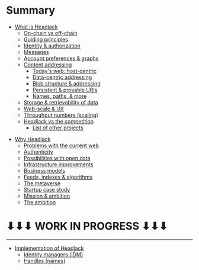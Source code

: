 # Summary

- [What is Headjack](introduction.md)
    - [On-chain vs off-chain](on_off_chain.md)
    - [Guiding principles](principles.md)
    - [Identity & authorization](identity.md)
    - [Messages](messages.md)
    - [Account preferences & graphs](account_preferences.md)
    - [Content addressing](addressing.md)
        - [Today's web: host-centric](host_centric.md)
        - [Data-centric addressing](data_centric.md)
        - [Blob structure & addressing](blob_structure.md)
        - [Persistent & provable URIs](uris.md)
        - [Names, paths, & more](names_and_paths.md)
    - [Storage & retrievability of data](store_and_retrieve.md)
    - [Web-scale & UX](web_scale.md)
    - [Throughput numbers (scaling)](numbers.md)
    - [Headjack vs the competition](competition.md)
        - [List of other projects](others_list.md)
        <!-- - [Shortcomings of Headjack](headjack_cons.md) -->

<!-- Just “motivation” -->

<!-- - [Why is Headjack necessary](motivation.md) -->
- [Why Headjack](motivation.md)
    - [Problems with the current web](problems_with_the_web.md)
    - [Authenticity](authenticity.md)
    - [Possibilities with open data](possibilities.md)
    - [Infrastructure improvements](infrastructure.md)
    - [Business models](business_models.md)
    - [Feeds, indexes & algorithms](feeds_indexes_algorithms.md)
    - [The metaverse](metaverse.md)
    - [Startup case study](startup_case_study.md)
    - [Mission & ambition](mission_ambition.md)
    - [The ambition](ambition.md)

# ⬇⬇⬇ WORK IN PROGRESS ⬇⬇⬇

---

- [Implementation of Headjack](execution.md)
    - [Identity managers (IDM)](IDM.md)
    - [Handles (names)](handles.md)

<!-- 
- [Execution (how)](execution.md)
    - [Block & state structure](block_state_structure.md)
    - [Tokenomics](tokenomics.md)
    - [Handles (names)](handles.md)
    - [Identity managers (IDM)](IDM.md)
    - [Application architectures](architecture.md)
    - [Moderation](moderation.md)
    - [Open questions & concerns](concerns.md)
    - [Roadmap](roadmap.md)

    - [Example flow of actions & events]()
-->
